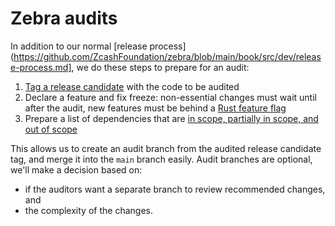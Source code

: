 # Zebra audits

In addition to our normal [release process](https://github.com/ZcashFoundation/zebra/blob/main/book/src/dev/release-process.md], we do these steps to prepare for an audit:
1. [Tag a release candidate](https://github.com/ZcashFoundation/zebra/blob/main/book/src/dev/release-process.md#preview-releases) with the code to be audited
2. Declare a feature and fix freeze: non-essential changes must wait until after the audit, new features must be behind a [Rust feature flag](https://doc.rust-lang.org/cargo/reference/features.html)
3. Prepare a list of dependencies that are [in scope, partially in scope, and out of scope](https://github.com/ZcashFoundation/zebra/issues/5214)

This allows us to create an audit branch from the audited release candidate tag, and merge it into the `main` branch easily. Audit branches are optional, we'll make a decision based on:
- if the auditors want a separate branch to review recommended changes, and
- the complexity of the changes.
